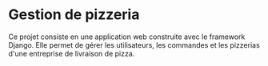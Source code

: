 # Gestion de pizzeria

Ce projet consiste en une application web construite avec le framework Django. Elle permet de gérer les utilisateurs, les commandes et les pizzerias d'une entreprise de livraison de pizza.